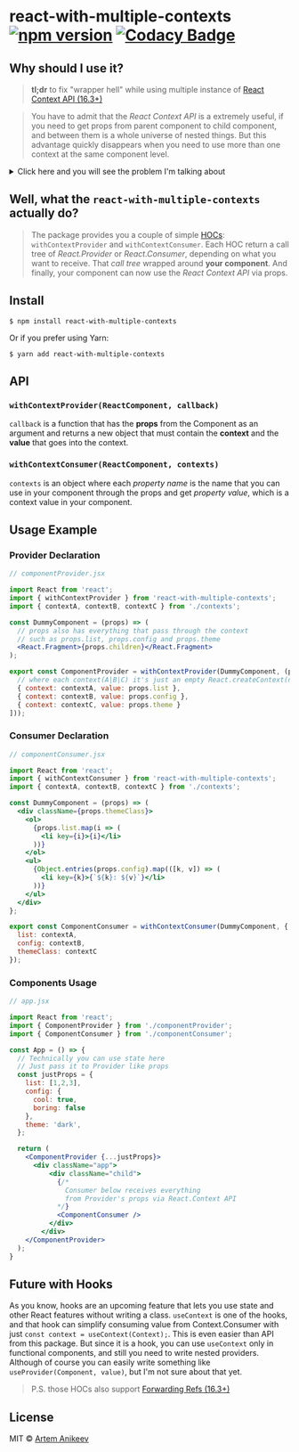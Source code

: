 # react-with-multiple-contexts [![npm version](https://badge.fury.io/js/react-with-multiple-contexts.svg)](https://badge.fury.io/js/react-with-multiple-contexts) [![Codacy Badge](https://api.codacy.com/project/badge/Grade/a48cf25af69044bbb544275b64451d08)](https://www.codacy.com/app/artanik/react-with-multiple-contexts?utm_source=github.com&amp;utm_medium=referral&amp;utm_content=artanik/react-with-multiple-contexts&amp;utm_campaign=Badge_Grade)

## Why should I use it?

> **tl;dr** to fix "wrapper hell" while using multiple instance of [React Context API (16.3+)](https://reactjs.org/docs/context.html#api)

> You have to admit that the *React Context API* is a extremely useful, if you need to get props from parent component to child component, and between them is a whole universe of nested things.
> But this advantage quickly disappears when you need to use more than one context at the same component level.

<details>
  <summary>Click here and you will see the problem I'm talking about</summary>
  <p>

## Provider

```jsx

import React from 'react';
import { ContextA, ContextB, ContextC } from './contexts';

export class ComponentProvider extends React.Component {
  render() {
    return (
      <ContextA.Provider value={this.props.list}>
        <ContextB.Provider value={this.props.config}>
          <ContextC.Provider value={this.props.theme}>
            {this.props.children}
          </ContextC.Provider>
        </ContextB.Provider>
      </ContextA.Provider>
    )
  }
}

```

## Consumer

```jsx

import React from 'react';
import { ContextA, ContextB, ContextC } from './contexts';

export class ComponentConsumer extends React.Component {
  render() {
    return (
      <ContextA.Consumer>
        {list => (
          <ContextB.Consumer>
          {config => (
            <ContextC.Consumer>
            {themeClass => (
              <React.Fragment>
                <div className={themeClass}>
                  <ol>
                    {list.map(i => (
                      <li key={i}>{i}</li>
                    ))}
                  </ol>
                  <ul>
                    {Object.entries(config).map(([k, v]) => (
                      <li key={k}>{`${k}: ${v}`}</li>
                    ))}
                  </ul>
                </div>
              </React.Fragment>
            )}
          </ContextC.Consumer>
          )}
        </ContextB.Consumer>
        )}
      </ContextA.Consumer>
    )
  }
}

```

</p></details>

## Well, what the `react-with-multiple-contexts` actually do?

> The package provides you a couple of simple [HOCs](https://reactjs.org/docs/higher-order-components.html): `withContextProvider` and `withContextConsumer`.
> Each HOC return a call tree of *React.Provider* or *React.Consumer*, depending on what you want to receive.
> That *call tree* wrapped around **your component**.
> And finally, your component can now use the *React Context API* via props.

## Install

```console
$ npm install react-with-multiple-contexts
```

Or if you prefer using Yarn:

```console
$ yarn add react-with-multiple-contexts
```

## API

### `withContextProvider(ReactComponent, callback)`

`callback` is a function that has the **props** from the Component as an argument and returns a new object that must contain the **context** and the **value** that goes into the context.

### `withContextConsumer(ReactComponent, contexts)`

`contexts` is an object where each *property name* is the name that you can use in your component through the props and get *property value*, which is a context value in your component.

## Usage Example

### Provider Declaration

```jsx
// componentProvider.jsx

import React from 'react';
import { withContextProvider } from 'react-with-multiple-contexts';
import { contextA, contextB, contextC } from './contexts';

const DummyComponent = (props) => (
  // props also has everything that pass through the context
  // such as props.list, props.config and props.theme
  <React.Fragment>{props.children}</React.Fragment>
);

export const ComponentProvider = withContextProvider(DummyComponent, (props) => ([
  // where each context(A|B|C) it's just an empty React.createContext(null)
  { context: contextA, value: props.list },
  { context: contextB, value: props.config },
  { context: contextC, value: props.theme }
]));

```

### Consumer Declaration

```jsx
// componentConsumer.jsx

import React from 'react';
import { withContextConsumer } from 'react-with-multiple-contexts';
import { contextA, contextB, contextC } from './contexts';

const DummyComponent = (props) => (
  <div className={props.themeClass}>
    <ol>
      {props.list.map(i => (
        <li key={i}>{i}</li>
      ))}
    </ol>
    <ul>
      {Object.entries(props.config).map(([k, v]) => (
        <li key={k}>{`${k}: ${v}`}</li>
      ))}
    </ul>
  </div>
};

export const ComponentConsumer = withContextConsumer(DummyComponent, {
  list: contextA,
  config: contextB,
  themeClass: contextC
});
```

### Components Usage

```jsx
// app.jsx

import React from 'react';
import { ComponentProvider } from './componentProvider';
import { ComponentConsumer } from './componentConsumer';

const App = () => {
  // Technically you can use state here
  // Just pass it to Provider like props
  const justProps = {
    list: [1,2,3],
    config: {
      cool: true,
      boring: false
    },
    theme: 'dark',
  };

  return (
    <ComponentProvider {...justProps}>
      <div className="app">
          <div className="child">
            {/* 
              Consumer below receives everything
              from Provider's props via React.Context API
            */}
            <ComponentConsumer />
          </div>
        </div>
    </ComponentProvider>
  );
}
```

## Future with Hooks

As you know, hooks are an upcoming feature that lets you use state and other React features without writing a class. `useContext` is one of the hooks, and that hook can simplify consuming value from Context.Consumer with just `const context = useContext(Context);`. This is even easier than API from this package. But since it is a hook, you can use `useContext` only in functional components, and still you need to write nested providers. Although of course you can easily write something like `useProvider(Component, value)`, but I'm not sure about that yet.

> P.S. those HOCs also support [Forwarding Refs (16.3+)](https://reactjs.org/docs/forwarding-refs.html)

## License

MIT © [Artem Anikeev](https://artanik.github.io)
